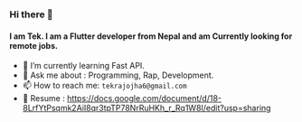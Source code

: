 ### Hi there 👋
#### I am Tek. I am a Flutter developer from Nepal and am Currently looking for remote jobs.
<!-- 🔭 I’m currently working on ...
-->
- 🌱 I’m currently learning Fast API.
- 💬 Ask me about : Programming, Rap, Development.
- 📫 How to reach me: `tekrajojha6@gmail.com`
- 🪪 Resume : https://docs.google.com/document/d/18-8LrfYtPsqmk2AiI8qr3tpTP78NrRuHKh_r_Rq1W8I/edit?usp=sharing
